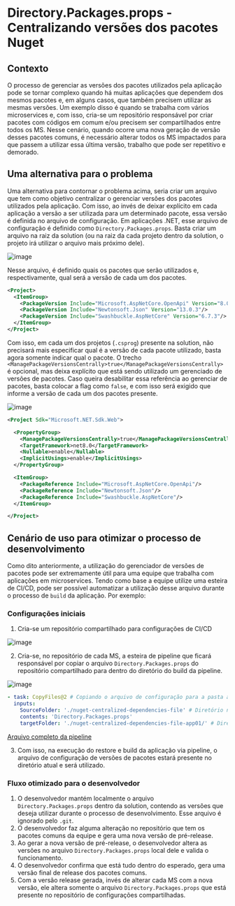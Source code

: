 # Directory.Packages.props - Centralizando versões dos pacotes Nuget

## Contexto
O processo de gerenciar as versões dos pacotes utilizados pela aplicação pode se tornar complexo quando há muitas aplicações que dependem dos mesmos pacotes e, em alguns casos, que também precisem utilizar as mesmas versões.
Um exemplo disso é quando se trabalha com vários microservices e, com isso, cria-se um repositório responsável por criar pacotes com códigos em comum e/ou precisem ser compartilhados entre todos os MS. 
Nesse cenário, quando ocorre uma nova geração de versão desses pacotes comuns, é necessário alterar todos os MS impactados para que passem a utilizar essa última versão, trabalho que pode ser repetitivo e demorado.

## Uma alternativa para o problema
Uma alternativa para contornar o problema acima, seria criar um arquivo que tem como objetivo centralizar o gerenciar versões dos pacotes utilizados pela aplicação. Com isso, ao invés de deixar explícito em cada aplicação a versão a ser utilizada para um determinado pacote, essa versão é definida no arquivo de configuração.
Em aplicações .NET, esse arquivo de configuração é definido como `Directory.Packages.props`. Basta criar um arquivo na raiz da solution (ou na raiz da cada projeto dentro da solution, o projeto irá utilizar o arquivo mais próximo dele).

![image](https://github.com/user-attachments/assets/4b5a1cef-c0e6-4a7d-8db4-0eb703178274)

Nesse arquivo, é definido quais os pacotes que serão utilizados e, respectivamente, qual será a versão de cada um dos pacotes.

```xml
<Project>
  <ItemGroup>
    <PackageVersion Include="Microsoft.AspNetCore.OpenApi" Version="8.0.8"/>
    <PackageVersion Include="Newtonsoft.Json" Version="13.0.3"/>
    <PackageVersion Include="Swashbuckle.AspNetCore" Version="6.7.3"/>
  </ItemGroup>
</Project>
```

Com isso, em cada um dos projetos (`.csprog`) presente na solution, não precisará mais especificar qual é a versão de cada pacote utilizado, basta agora somente indicar qual o pacote.
O trecho `<ManagePackageVersionsCentrally>true</ManagePackageVersionsCentrally>` é opcional, mas deixa explícito que está sendo utilizado um gerenciado de versões de pacotes.
Caso queira desabilitar essa referência ao gerenciar de pacotes, basta colocar a flag como `false`, e com isso será exigido que informe a versão de cada um dos pacotes presente.

![image](https://github.com/user-attachments/assets/2867bb11-5398-41fc-b711-a61f12da0bef)

```xml
<Project Sdk="Microsoft.NET.Sdk.Web">

  <PropertyGroup>
    <ManagePackageVersionsCentrally>true</ManagePackageVersionsCentrally>
    <TargetFramework>net8.0</TargetFramework>
    <Nullable>enable</Nullable>
    <ImplicitUsings>enable</ImplicitUsings>
  </PropertyGroup>

  <ItemGroup>
    <PackageReference Include="Microsoft.AspNetCore.OpenApi"/>
    <PackageReference Include="Newtonsoft.Json"/>
    <PackageReference Include="Swashbuckle.AspNetCore"/>
  </ItemGroup>

</Project>
```

## Cenário de uso para otimizar o processo de desenvolvimento
Como dito anteriormente, a utilização do gerenciador de versões de pacotes pode ser extremamente útil para uma equipe que trabalha com aplicações em microservices.
Tendo como base a equipe utilize uma esteira de CI/CD, pode ser possível automatizar a utilização desse arquivo durante o processo de `build` da aplicação.
Por exemplo:

### Configurações iniciais
1. Cria-se um repositório compartilhado para configurações de CI/CD

![image](https://github.com/user-attachments/assets/74cd36e6-5ed2-4f99-a216-8919f03797ed)

2. Cria-se, no repositório de cada MS, a esteira de pipeline que ficará responsável por copiar o arquivo `Directory.Packages.props` do repositório compartilhado para dentro do diretório do build da pipeline.

![image](https://github.com/user-attachments/assets/b5abb698-9193-48ba-bbb6-26546833e4e9)

```yaml
- task: CopyFiles@2 # Copiando o arquivo de configuração para a pasta atual do projeto em que se encontra a Solution
  inputs:
    SourceFolder: './nuget-centralized-dependencies-file' # Diretório no qual encontra-se o arquivo de configuração das versões dos pacotes
    contents: 'Directory.Packages.props'
    targetFolder: './nuget-centralized-dependencies-file-app01/' # Diretório onde se encontra o projeto atual
```
[Arquivo completo da pipeline](https://github.com/martineli17/.net-centralized-nuget-packages-versions/blob/master/azure-pipelines.yml)

3. Com isso, na execução do restore e build da aplicação via pipeline, o arquivo de configuração de versões de pacotes estará presente no diretório atual e será utilizado.

### Fluxo otimizado para o desenvolvedor 
1. O desenvolvedor mantém localmente o arquivo `Directory.Packages.props` dentro da solution, contendo as versões que deseja utilizar durante o processo de desenvolvimento. Esse arquivo é ignorado pelo `.git`.
2. O desenvolvedor faz alguma alteração no repositório que tem os pacotes comuns da equipe e gera uma nova versão de pré-release.
3. Ao gerar a nova versão de pré-release, o desenvolvedor altera as versões no arquivo `Directory.Packages.props` local dele e valida o funcionamento.
4. O desenvolvedor confirma que está tudo dentro do esperado, gera uma versão final de release dos pacotes comuns.
5. Com a versão release gerada, invés de alterar cada MS com a nova versão, ele altera somente o arquivo `Directory.Packages.props` que está presente no repositório de configurações compartilhadas.
